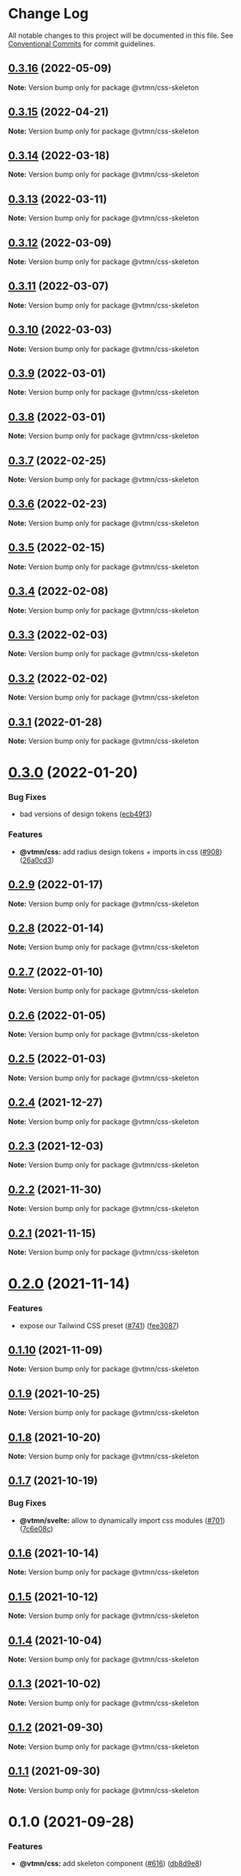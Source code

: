 # Change Log

All notable changes to this project will be documented in this file.
See [Conventional Commits](https://conventionalcommits.org) for commit guidelines.

## [0.3.16](https://github.com/Decathlon/vitamin-web/compare/@vtmn/css-skeleton@0.3.15...@vtmn/css-skeleton@0.3.16) (2022-05-09)

**Note:** Version bump only for package @vtmn/css-skeleton





## [0.3.15](https://github.com/Decathlon/vitamin-web/compare/@vtmn/css-skeleton@0.3.14...@vtmn/css-skeleton@0.3.15) (2022-04-21)

**Note:** Version bump only for package @vtmn/css-skeleton





## [0.3.14](https://github.com/Decathlon/vitamin-web/compare/@vtmn/css-skeleton@0.3.13...@vtmn/css-skeleton@0.3.14) (2022-03-18)

**Note:** Version bump only for package @vtmn/css-skeleton





## [0.3.13](https://github.com/Decathlon/vitamin-web/compare/@vtmn/css-skeleton@0.3.12...@vtmn/css-skeleton@0.3.13) (2022-03-11)

**Note:** Version bump only for package @vtmn/css-skeleton





## [0.3.12](https://github.com/Decathlon/vitamin-web/compare/@vtmn/css-skeleton@0.3.11...@vtmn/css-skeleton@0.3.12) (2022-03-09)

**Note:** Version bump only for package @vtmn/css-skeleton





## [0.3.11](https://github.com/Decathlon/vitamin-web/compare/@vtmn/css-skeleton@0.3.10...@vtmn/css-skeleton@0.3.11) (2022-03-07)

**Note:** Version bump only for package @vtmn/css-skeleton





## [0.3.10](https://github.com/Decathlon/vitamin-web/compare/@vtmn/css-skeleton@0.3.9...@vtmn/css-skeleton@0.3.10) (2022-03-03)

**Note:** Version bump only for package @vtmn/css-skeleton





## [0.3.9](https://github.com/Decathlon/vitamin-web/compare/@vtmn/css-skeleton@0.3.8...@vtmn/css-skeleton@0.3.9) (2022-03-01)

**Note:** Version bump only for package @vtmn/css-skeleton





## [0.3.8](https://github.com/Decathlon/vitamin-web/compare/@vtmn/css-skeleton@0.3.7...@vtmn/css-skeleton@0.3.8) (2022-03-01)

**Note:** Version bump only for package @vtmn/css-skeleton





## [0.3.7](https://github.com/Decathlon/vitamin-web/compare/@vtmn/css-skeleton@0.3.6...@vtmn/css-skeleton@0.3.7) (2022-02-25)

**Note:** Version bump only for package @vtmn/css-skeleton





## [0.3.6](https://github.com/Decathlon/vitamin-web/compare/@vtmn/css-skeleton@0.3.5...@vtmn/css-skeleton@0.3.6) (2022-02-23)

**Note:** Version bump only for package @vtmn/css-skeleton





## [0.3.5](https://github.com/Decathlon/vitamin-web/compare/@vtmn/css-skeleton@0.3.4...@vtmn/css-skeleton@0.3.5) (2022-02-15)

**Note:** Version bump only for package @vtmn/css-skeleton





## [0.3.4](https://github.com/Decathlon/vitamin-web/compare/@vtmn/css-skeleton@0.3.3...@vtmn/css-skeleton@0.3.4) (2022-02-08)

**Note:** Version bump only for package @vtmn/css-skeleton





## [0.3.3](https://github.com/Decathlon/vitamin-web/compare/@vtmn/css-skeleton@0.3.2...@vtmn/css-skeleton@0.3.3) (2022-02-03)

**Note:** Version bump only for package @vtmn/css-skeleton





## [0.3.2](https://github.com/Decathlon/vitamin-web/compare/@vtmn/css-skeleton@0.3.1...@vtmn/css-skeleton@0.3.2) (2022-02-02)

**Note:** Version bump only for package @vtmn/css-skeleton





## [0.3.1](https://github.com/Decathlon/vitamin-web/compare/@vtmn/css-skeleton@0.3.0...@vtmn/css-skeleton@0.3.1) (2022-01-28)

**Note:** Version bump only for package @vtmn/css-skeleton





# [0.3.0](https://github.com/Decathlon/vitamin-web/compare/@vtmn/css-skeleton@0.2.9...@vtmn/css-skeleton@0.3.0) (2022-01-20)


### Bug Fixes

* bad versions of design tokens ([ecb49f3](https://github.com/Decathlon/vitamin-web/commit/ecb49f3d1e672cb3ba78c23dc64fd899ea4a08c1))


### Features

* **@vtmn/css:** add radius design tokens + imports in css ([#908](https://github.com/Decathlon/vitamin-web/issues/908)) ([26a0cd3](https://github.com/Decathlon/vitamin-web/commit/26a0cd3809792e9ea127bfaa8aa66ed3bd276990))





## [0.2.9](https://github.com/Decathlon/vitamin-web/compare/@vtmn/css-skeleton@0.2.8...@vtmn/css-skeleton@0.2.9) (2022-01-17)

**Note:** Version bump only for package @vtmn/css-skeleton





## [0.2.8](https://github.com/Decathlon/vitamin-web/compare/@vtmn/css-skeleton@0.2.7...@vtmn/css-skeleton@0.2.8) (2022-01-14)

**Note:** Version bump only for package @vtmn/css-skeleton





## [0.2.7](https://github.com/Decathlon/vitamin-web/compare/@vtmn/css-skeleton@0.2.6...@vtmn/css-skeleton@0.2.7) (2022-01-10)

**Note:** Version bump only for package @vtmn/css-skeleton





## [0.2.6](https://github.com/Decathlon/vitamin-web/compare/@vtmn/css-skeleton@0.2.5...@vtmn/css-skeleton@0.2.6) (2022-01-05)

**Note:** Version bump only for package @vtmn/css-skeleton





## [0.2.5](https://github.com/Decathlon/vitamin-web/compare/@vtmn/css-skeleton@0.2.4...@vtmn/css-skeleton@0.2.5) (2022-01-03)

**Note:** Version bump only for package @vtmn/css-skeleton





## [0.2.4](https://github.com/Decathlon/vitamin-web/compare/@vtmn/css-skeleton@0.2.3...@vtmn/css-skeleton@0.2.4) (2021-12-27)

**Note:** Version bump only for package @vtmn/css-skeleton





## [0.2.3](https://github.com/Decathlon/vitamin-web/compare/@vtmn/css-skeleton@0.2.2...@vtmn/css-skeleton@0.2.3) (2021-12-03)

**Note:** Version bump only for package @vtmn/css-skeleton





## [0.2.2](https://github.com/Decathlon/vitamin-web/compare/@vtmn/css-skeleton@0.2.1...@vtmn/css-skeleton@0.2.2) (2021-11-30)

**Note:** Version bump only for package @vtmn/css-skeleton





## [0.2.1](https://github.com/Decathlon/vitamin-web/compare/@vtmn/css-skeleton@0.2.0...@vtmn/css-skeleton@0.2.1) (2021-11-15)

**Note:** Version bump only for package @vtmn/css-skeleton





# [0.2.0](https://github.com/Decathlon/vitamin-web/compare/@vtmn/css-skeleton@0.1.10...@vtmn/css-skeleton@0.2.0) (2021-11-14)


### Features

* expose our Tailwind CSS preset ([#741](https://github.com/Decathlon/vitamin-web/issues/741)) ([fee3087](https://github.com/Decathlon/vitamin-web/commit/fee308730bd4978fecdcfdf4bc3d8b9ef95e5739))





## [0.1.10](https://github.com/Decathlon/vitamin-web/compare/@vtmn/css-skeleton@0.1.9...@vtmn/css-skeleton@0.1.10) (2021-11-09)

**Note:** Version bump only for package @vtmn/css-skeleton





## [0.1.9](https://github.com/Decathlon/vitamin-web/compare/@vtmn/css-skeleton@0.1.8...@vtmn/css-skeleton@0.1.9) (2021-10-25)

**Note:** Version bump only for package @vtmn/css-skeleton





## [0.1.8](https://github.com/Decathlon/vitamin-web/compare/@vtmn/css-skeleton@0.1.7...@vtmn/css-skeleton@0.1.8) (2021-10-20)

**Note:** Version bump only for package @vtmn/css-skeleton





## [0.1.7](https://github.com/Decathlon/vitamin-web/compare/@vtmn/css-skeleton@0.1.6...@vtmn/css-skeleton@0.1.7) (2021-10-19)


### Bug Fixes

* **@vtmn/svelte:** allow to dynamically import css modules ([#701](https://github.com/Decathlon/vitamin-web/issues/701)) ([7c6e08c](https://github.com/Decathlon/vitamin-web/commit/7c6e08c4f76aa32fe92f91d7979df73796ff66e7))





## [0.1.6](https://github.com/Decathlon/vitamin-web/compare/@vtmn/css-skeleton@0.1.5...@vtmn/css-skeleton@0.1.6) (2021-10-14)

**Note:** Version bump only for package @vtmn/css-skeleton





## [0.1.5](https://github.com/Decathlon/vitamin-web/compare/@vtmn/css-skeleton@0.1.4...@vtmn/css-skeleton@0.1.5) (2021-10-12)

**Note:** Version bump only for package @vtmn/css-skeleton





## [0.1.4](https://github.com/Decathlon/vitamin-web/compare/@vtmn/css-skeleton@0.1.3...@vtmn/css-skeleton@0.1.4) (2021-10-04)

**Note:** Version bump only for package @vtmn/css-skeleton





## [0.1.3](https://github.com/Decathlon/vitamin-web/compare/@vtmn/css-skeleton@0.1.2...@vtmn/css-skeleton@0.1.3) (2021-10-02)

**Note:** Version bump only for package @vtmn/css-skeleton





## [0.1.2](https://github.com/Decathlon/vitamin-web/compare/@vtmn/css-skeleton@0.1.1...@vtmn/css-skeleton@0.1.2) (2021-09-30)

**Note:** Version bump only for package @vtmn/css-skeleton





## [0.1.1](https://github.com/Decathlon/vitamin-web/compare/@vtmn/css-skeleton@0.1.0...@vtmn/css-skeleton@0.1.1) (2021-09-30)

**Note:** Version bump only for package @vtmn/css-skeleton





# 0.1.0 (2021-09-28)


### Features

* **@vtmn/css:** add skeleton component ([#616](https://github.com/Decathlon/vitamin-web/issues/616)) ([db8d9e8](https://github.com/Decathlon/vitamin-web/commit/db8d9e80eeb56aac8b3b5584b421244eb8588537))
